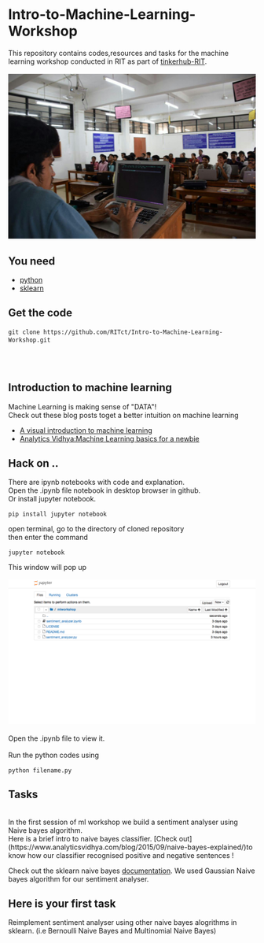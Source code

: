 # Intro-to-Machine-Learning-Workshop
This repository contains codes,resources and tasks for the machine learning workshop conducted in RIT as part of [tinkerhub-RIT](https://www.facebook.com/TinkerHubRIT/?ref=bookmarks).
</br></br>
![ml workshop](mlworkshop.jpg?raw=true "mlworkshop")
## You need
* [python](https://www.python.org)
* [sklearn](http://scikit-learn.org/stable/)
## Get the code

```
git clone https://github.com/RITct/Intro-to-Machine-Learning-Workshop.git
```
</br></br>
## Introduction to machine learning
Machine Learning is making sense of "DATA"!
</br>
Check out these blog posts toget a better intuition on machine learning
* [A visual introduction to machine learning](http://www.r2d3.us/visual-intro-to-machine-learning-part-1/)
* [Analytics Vidhya:Machine Learning basics for a newbie](https://www.analyticsvidhya.com/blog/2015/06/machine-learning-basics/)

## Hack on ..

There are ipynb notebooks with code and explanation. </br> Open the .ipynb file notebook in desktop browser in github.</br>
Or install jupyter notebook.
```
pip install jupyter notebook
```
open terminal, go to the directory of cloned repository</br> 
then enter the command 
```
jupyter notebook
``` 
This window will pop up
</br></br>
![jupyter notebook](jupyter.png?raw=true "jupyter notebook")
</br></br>
Open the .ipynb file to view it.
</br></br>
Run the python codes using

```
python filename.py
``` 

## Tasks
</br>
In the first session of ml workshop we build a sentiment analyser using Naive bayes algorithm.
</br>
Here is a brief intro to naive bayes classifier.
[Check out](https://www.analyticsvidhya.com/blog/2015/09/naive-bayes-explained/)to know how our classifier recognised positive and negative sentences !
</br>

Check out the sklearn naive bayes [documentation](http://scikit-learn.org/stable/modules/naive_bayes.html). We used Gaussian Naive bayes algorithm for our sentiment analyser.


## Here is your first task


Reimplement sentiment analyser using other naive bayes alogrithms in sklearn. (i.e  Bernoulli Naive Bayes and Multinomial Naive Bayes)
 
